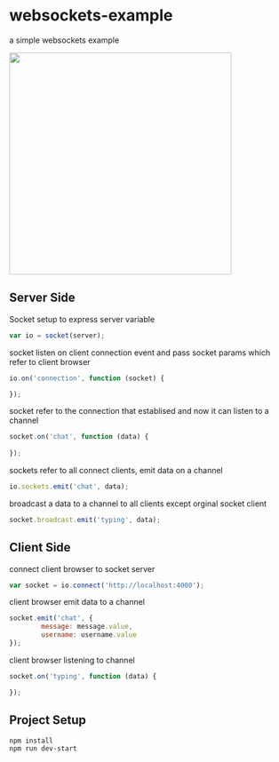 # websockets-example
a simple websockets example

<img width="400" height="400" src="https://raw.githubusercontent.com/alikamal1/websockets-example/master/screenshot.PNG">

## Server Side
Socket setup to express server variable
```javascript
var io = socket(server);
```

socket listen on client connection event and pass socket params which refer to client browser
```javascript
io.on('connection', function (socket) {

});
```

socket refer to the connection that establised and now it can listen to a channel
```javascript
socket.on('chat', function (data) {
        
});
```

sockets refer to all connect clients, emit data on a channel
```javascript
io.sockets.emit('chat', data);
```

broadcast a data to a channel to all clients except orginal socket client
```javascript
socket.broadcast.emit('typing', data);
```

## Client Side
connect client browser to socket server
```javascript
var socket = io.connect('http://localhost:4000');
```

client browser emit data to a channel
```javascript
socket.emit('chat', {
        message: message.value,
        username: username.value
});
```

client browser listening to channel
```javascript
socket.on('typing', function (data) {

});
```

## Project Setup
```
npm install
npm run dev-start
```

